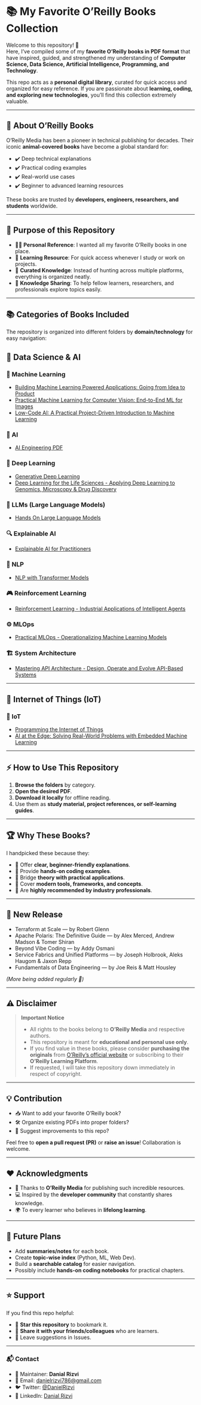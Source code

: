 # 📚 My Favorite O’Reilly Books Collection  

Welcome to this repository! 🚀  
Here, I’ve compiled some of my **favorite O’Reilly books in PDF format** that have inspired, guided, and strengthened my understanding of **Computer Science, Data Science, Artificial Intelligence, Programming, and Technology**.  

This repo acts as a **personal digital library**, curated for quick access and organized for easy reference. If you are passionate about **learning, coding, and exploring new technologies**, you’ll find this collection extremely valuable.  

---

## 📖 About O’Reilly Books  

O’Reilly Media has been a pioneer in technical publishing for decades. Their iconic **animal-covered books** have become a global standard for:  

- ✔️ Deep technical explanations  
- ✔️ Practical coding examples  
- ✔️ Real-world use cases  
- ✔️ Beginner to advanced learning resources  

These books are trusted by **developers, engineers, researchers, and students** worldwide.  

---

## 🎯 Purpose of this Repository  

- 🧑‍💻 **Personal Reference**: I wanted all my favorite O’Reilly books in one place.  
- 📘 **Learning Resource**: For quick access whenever I study or work on projects.  
- 📂 **Curated Knowledge**: Instead of hunting across multiple platforms, everything is organized neatly.  
- 📡 **Knowledge Sharing**: To help fellow learners, researchers, and professionals explore topics easily.  

---

## 📚 Categories of Books Included  

The repository is organized into different folders by **domain/technology** for easy navigation:  

## 🔹 Data Science & AI  

### 🤖 Machine Learning
- [Building Machine Learning Powered Applications: Going from Idea to Product](Data-Science-and-AI/Machine-Learning/Building-Machine-Learning-Powered-Applications-Going-from-Idea-to-Product.pdf)
- [Practical Machine Learning for Computer Vision: End-to-End ML for Images](Data-Science-and-AI/Machine-Learning/Practical-Machine-Learning-for-Computer-Vsion-End-to-End-Machine-Learning-for-Images.pdf)
- [Low-Code AI: A Practical Project-Driven Introduction to Machine Learning](Data-Science-and-AI/Machine-Learning/Low-Code-AI-A-Practical-Project-Driven-Introduction-to-Machine-Learning.pdf)

### 🧠 AI
- [AI Engineering PDF](Data-Science-and-AI/AI/AI%20Engineering.pdf)

### 🔬 Deep Learning
- [Generative Deep Learning](Data-Science-and-AI/Deep-Learning/Generative-Deep-Learning.pdf)
- [Deep Learning for the Life Sciences - Applying Deep Learning to Genomics, Microscopy & Drug Discovery](Data-Science-and-AI/Deep-Learning/Deep-Learning-for-the-Life-Sciences-Applying-Deep-Learning-to-Genomics-Microscopy-Drug-Discovery.pdf)

### 📖 LLMs (Large Language Models)
- [Hands On Large Language Models](Data-Science-and-AI/LLMs/Hands-On-Large-Language-Models.pdf)

### 🔍 Explainable AI
- [Explainable AI for Practitioners](Data-Science-and-AI/Explainable-AI/Explainable-AI-for-Practitioners.pdf)

### 💬 NLP
- [NLP with Transformer Models](Data-Science-and-AI/NLP/NLP-with-Transformer-Models.pdf)

### 🎮 Reinforcement Learning
- [Reinforcement Learning - Industrial Applications of Intelligent Agents](Data-Science-and-AI/Reinforcement-Learning/Reinforcement-Learning-Industrial-Applications-of-Intelligent-Agents.pdf)

### ⚙️ MLOps
- [Practical MLOps - Operationalizing Machine Learning Models](Data-Science-and-AI/MLOps/Practical-MLOps-Operationalizing-Machine-Learning-Models.pdf)

### 🏗️ System Architecture
- [Mastering API Architecture - Design, Operate and Evolve API-Based Systems](Data-Science-and-AI/System-Architecture/Mastering-API-Architecture-Design-Operate-and-Evolve-API-Based-Systems.pdf)

---


## 🔹 Internet of Things (IoT)
### 💬 IoT
- [Programming the Internet of Things](Data-Science-and-AI/IoT/Programming-The-Internet-of-Things.pdf)  
- [AI at the Edge: Solving Real-World Problems with Embedded Machine Learning](Data-Science-and-AI/IoT/AI-at-the-Edge-Solving-Real-World-Problems-with-Embedded-Machine-Learning.pdf)  

---

## ⚡ How to Use This Repository  

1. **Browse the folders** by category.  
2. **Open the desired PDF**.  
3. **Download it locally** for offline reading.  
4. Use them as **study material, project references, or self-learning guides**.  

---

## 🏆 Why These Books?  

I handpicked these because they:  
- 🌟 Offer **clear, beginner-friendly explanations**.  
- 🌟 Provide **hands-on coding examples**.  
- 🌟 Bridge **theory with practical applications**.  
- 🌟 Cover **modern tools, frameworks, and concepts**.  
- 🌟 Are **highly recommended by industry professionals**.  

---

## 📌 New Release 

- Terraform at Scale — by Robert Glenn 
- Apache Polaris: The Definitive Guide — by Alex Merced, Andrew Madson & Tomer Shiran 
- Beyond Vibe Coding — by Addy Osmani 
- Service Fabrics and Unified Platforms — by Joseph Holbrook, Aleks Haugom & Jaxon Repp
- Fundamentals of Data Engineering — by Joe Reis & Matt Housley

_(More being added regularly 🚀)_  

---

## ⚠️ Disclaimer  

> **Important Notice**  
> - All rights to the books belong to **O’Reilly Media** and respective authors.  
> - This repository is meant for **educational and personal use only**.  
> - If you find value in these books, please consider **purchasing the originals** from [O’Reilly’s official website](https://www.oreilly.com/) or subscribing to their **O’Reilly Learning Platform**.  
> - If requested, I will take this repository down immediately in respect of copyright.  

---

## 💡 Contribution  

- 📥 Want to add your favorite O’Reilly book?  
- 🛠️ Organize existing PDFs into proper folders?  
- 📝 Suggest improvements to this repo?  

Feel free to **open a pull request (PR)** or **raise an issue**! Collaboration is welcome.  

---

## ❤️ Acknowledgments  

- 🙏 Thanks to **O’Reilly Media** for publishing such incredible resources.  
- 💻 Inspired by the **developer community** that constantly shares knowledge.  
- 🌍 To every learner who believes in **lifelong learning**.  

---

## 🚀 Future Plans  

- Add **summaries/notes** for each book.  
- Create **topic-wise index** (Python, ML, Web Dev).  
- Build a **searchable catalog** for easier navigation.  
- Possibly include **hands-on coding notebooks** for practical chapters.  

---

## ⭐ Support  

If you find this repo helpful:  

- 🌟 **Star this repository** to bookmark it.  
- 🔄 **Share it with your friends/colleagues** who are learners.  
- 📝 Leave suggestions in Issues.  

---

### 📬 Contact  

- 👤 Maintainer: **Danial Rizvi**  
- 📧 Email: danielrizvi786@gmail.com 
- 🐦 Twitter: [@DanielRizvi](https://x.com/DanielRizvi)  
- 💼 LinkedIn: [Danial Rizvi](https://www.linkedin.com/in/danial-rizvi-531758214/)

 
